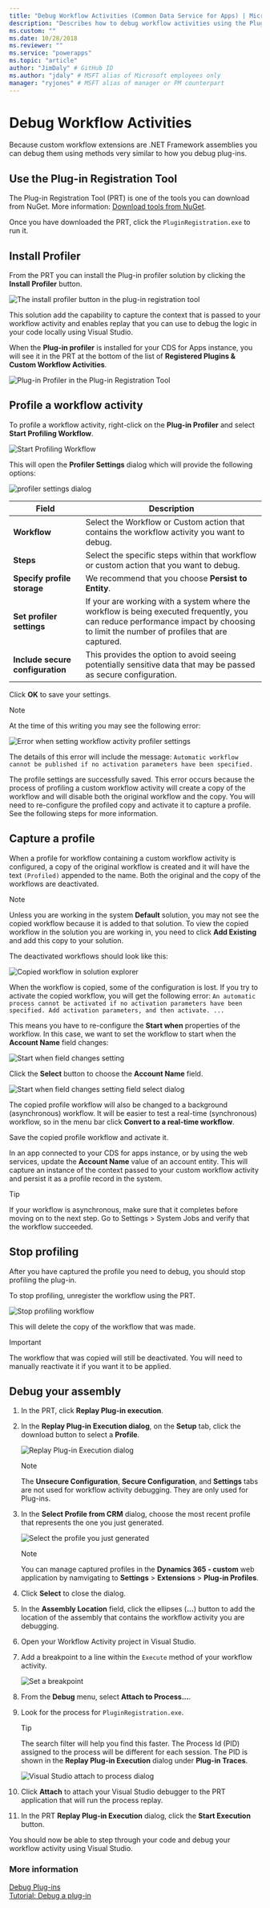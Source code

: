 ```yaml
---
title: "Debug Workflow Activities (Common Data Service for Apps) | Microsoft Docs" # Intent and product brand in a unique string of 43-59 chars including spaces
description: "Describes how to debug workflow activities using the Plug-in Registration tool." # 115-145 characters including spaces. This abstract displays in the search result.
ms.custom: ""
ms.date: 10/28/2018
ms.reviewer: ""
ms.service: "powerapps"
ms.topic: "article"
author: "JimDaly" # GitHub ID
ms.author: "jdaly" # MSFT alias of Microsoft employees only
manager: "ryjones" # MSFT alias of manager or PM counterpart
---
```

# Debug Workflow Activities

Because custom workflow extensions are .NET Framework assemblies you can debug them using methods very similar to how you debug plug-ins. 

## Use the Plug-in Registration Tool

The Plug-in Registration Tool (PRT) is one of the tools you can download from NuGet. More information: [Download tools from NuGet](../download-tools-nuget.md).

Once you have downloaded the PRT, click the `PluginRegistration.exe` to run it.

## Install Profiler

From the PRT you can install the Plug-in profiler solution by clicking the **Install Profiler** button.

![The install profiler button in the plug-in registration tool](../media/tutorial-debug-plug-in-install-profiler.md.png)

This solution add the capability to capture the context that is passed to your workflow activity and enables replay that you can use to debug the logic in your code locally using Visual Studio.

When the **Plug-in profiler** is installed for your CDS for Apps instance, you will see it in the PRT at the bottom of the list of **Registered Plugins & Custom Workflow Activities**.

![Plug-in Profiler in the Plug-in Registration Tool](media/Plug-in-Profiler.png)

## Profile a workflow activity

To profile a workflow activity, right-click on the **Plug-in Profiler** and select **Start Profiling Workflow**.

![Start Profiling Workflow](media/Start-profiling-workflow.png)

This will open the **Profiler Settings** dialog which will provide the following options:

![profiler settings dialog](media/profiler-settings.png)

|Field|Description|
|--|--|
|**Workflow**|Select the Workflow or Custom action that contains the workflow activity you want to debug.|
|**Steps**|Select the specific steps within that workflow or custom action that you want to debug.|
|**Specify profile storage**|We recommend that you choose **Persist to Entity**.|
|**Set profiler settings**|If your are working with a system where the workflow is being executed frequently, you can reduce performance impact by choosing to limit the number of profiles that are captured.|
|**Include secure configuration**|This provides the option to avoid seeing potentially sensitive data that may be passed as secure configuration.|

Click **OK** to save your settings.

> [!NOTE]
> At the time of this writing you may see the following error:
> 
> ![Error when setting workflow activity profiler settings](media/error-setting-profiler-settings-workflow-activity.png)
> 
> The details of this error will include the message: `Automatic workflow cannot be published if no activation parameters have been specified.`
> 
> The profile settings are successfully saved. This error occurs because the process of profiling a custom workflow activity will create a copy of the workflow and will disable both the original workflow and the copy. You will need to re-configure the profiled copy and activate it to capture a profile.  See the following steps for more information.

## Capture a profile

When a profile for workflow containing a custom workflow activity is configured, a copy of the original workflow is created and it will have the text `(Profiled)` appended to the name. Both the original and the copy of the workflows are deactivated.

> [!NOTE]
> Unless you are working in the system **Default** solution, you may not see the copied workflow because it is added to that solution. To view the copied workflow in the solution you are working in, you need to click **Add Existing** and add this copy to your solution.

The deactivated workflows should look like this:

![Copied workflow in solution explorer](media/copied-workflow-solution-explorer.png)

When the workflow is copied, some of the configuration is lost. If you try to activate the copied workflow, you will get the following error: `An automatic process cannot be activated if no activation parameters have been specified. Add activation parameters, and then activate. ...`

This means you have to re-configure the **Start when** properties of the workflow. In this case, we want to set the workflow to start when the **Account Name** field changes:

![Start when field changes setting](media/start-when-field-changes.png)

Click the **Select** button to choose the **Account Name** field.

![Start when field changes setting field select dialog](media/start-when-field-change-field-select-dialog.png)

The copied profile workflow will also be changed to a background (asynchronous) workflow. It will be easier to test a real-time (synchronous) workflow, so in the menu bar click **Convert to a real-time workflow**.

Save the copied profile workflow and activate it.

In an app connected to your CDS for apps instance, or by using the web services, update the **Account Name** value of an account entity. This will capture an instance of the context passed to your custom workflow activity and persist it as a profile record in the system.

> [!TIP]
> If your workflow is asynchronous, make sure that it completes before moving on to the next step. Go to Settings > System Jobs and verify that the workflow succeeded.

## Stop profiling

After you have captured the profile you need to debug, you should stop profiling the plug-in.  

To stop profiling, unregister the workflow using the PRT.

![Stop profiling workflow](media/stop-profiling.png)

This will delete the copy of the workflow that was made.

> [!IMPORTANT]
> The workflow that was copied will still be deactivated. You will need to manually reactivate it if you want it to be applied.

## Debug your assembly

1. In the PRT, click **Replay Plug-in execution**.
1. In the **Replay Plug-in Execution dialog**, on the **Setup** tab, click the download button to select a **Profile**.

    ![Replay Plug-in Execution dialog](media/replay-plugin-execution-dialog.png)

    > [!NOTE]
    > The **Unsecure Configuration**, **Secure Configuration**, and **Settings** tabs are not used for workflow activity debugging. They are only used for Plug-ins.

1. In the **Select Profile from CRM** dialog, choose the most recent profile that represents the one you just generated.

    ![Select the profile you just generated](media/select-profile-from-crm-dialog.png)

    > [!NOTE]
    > You can manage captured profiles in the **Dynamics 365 - custom** web application by namvigating to **Settings** > **Extensions** > **Plug-in Profiles**.

1. Click **Select** to close the dialog.
1. In the **Assembly Location** field, click the ellipses (**...**) button to add the location of the assembly that contains the workflow activity you are debugging.
1. Open your Workflow Activity project in Visual Studio.
1. Add a breakpoint to a line within the `Execute` method of your workflow activity.

    ![Set a breakpoint](media/set-breakpoint-in-workflow-activity.png)

1. From the **Debug** menu, select **Attach to Process...**.
1. Look for the process for `PluginRegistration.exe`.

    > [!TIP]
    > The search filter will help you find this faster. The Process Id (PID) assigned to the process will be different for each session. The PID is shown in the **Replay Plug-in Execution** dialog under **Plug-in Traces**.

    ![Visual Studio attach to process dialog](media/visual-studio-attach-to-process-dialog.png)

1. Click **Attach** to attach your Visual Studio debugger to the PRT application that will run the process replay.
1. In the PRT **Replay Plug-in Execution** dialog, click the **Start Execution** button.

You should now be able to step through your code and debug your workflow activity using Visual Studio.



### More information

[Debug Plug-ins](../debug-plug-in.md)<br />
[Tutorial: Debug a plug-in](../tutorial-debug-plug-in.md)
